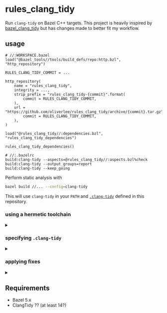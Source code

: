 # rules_clang_tidy

Run `clang-tidy` on Bazel C++ targets. This project is heavily inspired by
[bazel_clang_tidy](https://github.com/erenon/bazel_clang_tidy) but has changes
made to better fit my workflow.

## usage

```Starlark
# //:WORKSPACE.bazel
load("@bazel_tools//tools/build_defs/repo:http.bzl", "http_repository")

RULES_CLANG_TIDY_COMMIT = ...

http_repository(
    name = "rules_clang_tidy",
    integrity = ...,
    strip_prefix = "rules_clang_tidy-{commit}".format(
        commit = RULES_CLANG_TIDY_COMMIT,
    ),
    url = "https://github.com/oliverlee/rules_clang_tidy/archive/{commit}.tar.gz".format(
        commit = RULES_CLANG_TIDY_COMMIT,
    ),
)

load("@rules_clang_tidy//:dependencies.bzl", "rules_clang_tidy_dependencies")

rules_clang_tidy_dependencies()
```

```Starlark
# //:.bazelrc
build:clang-tidy --aspects=@rules_clang_tidy//:aspects.bzl%check
build:clang-tidy --output_groups=report
build:clang-tidy --keep_going
```

Perform static analysis with

```sh
bazel build //... --config=clang-tidy
```

This will use `clang-tidy` in your `PATH` and [`.clang-tidy`](.clang_tidy)
defined in this repository.

### using a hermetic toolchain

<details><summary></summary>

To specify a specific binary (e.g. `clang-tidy` is specified by a hermetic
toolchain like [this](https://github.com/bazel-contrib/toolchains_llvm)), update
the build setting in `.bazelrc`.

```Starlark
# //:.bazelrc

build --@rules_clang_tidy//:clang-tidy=@llvm18//:clang-tidy

build:clang-tidy --aspects=@rules_clang_tidy//:aspects.bzl%check
build:clang-tidy --output_groups=report
build:clang-tidy --keep_going
```

</details>

### specifying `.clang-tidy`

<details><summary></summary>

To override the default `.clang-tidy`, define a `filegroup` containing the
replacement config and update build setting in `.bazelrc`.

```Starlark
# //:BUILD.bazel

filegroup(
    name = "clang-tidy-config",
    srcs = [".clang-tidy"],
    visibility = ["//visibility:public"],
)
```

```Starlark
# //:.bazelrc

build --@rules_clang_tidy//:config=//:clang-tidy-config

build:clang-tidy --aspects=@rules_clang_tidy//:aspects.bzl%check
build:clang-tidy --output_groups=report
build:clang-tidy --keep_going
```

</details>

### applying fixes

<details><summary></summary>

To apply fixes, generate the exported fixes with the `export_fixes` aspect.

```Starlark
# //:.bazelrc

build:clang-tidy-export-fixes --aspects=@rules_clang_tidy//:aspects.bzl%export_fixes
build:clang-tidy-export-fixes --output_groups=report
build:clang-tidy-export-fixes --remote_download_outputs=toplevel
```

```sh
bazel build //... --config=clang-tidy-export-fixes
```

If only a subset of checks needs to be run, those can be specified with
`extra-options`. This flag can be specified multiples times.

```sh
bazel build //... --config=clang-tidy-export-fixes \
  --@rules_clang_tidy//:extra-options="--checks=-*,misc-unused-alias-decls"
```

Then apply the exported fixes with

```sh
bazel run @rules_clang_tidy//:apply-fixes -- $(bazel info output_path)
```

Alternatively, use rule `apply_fixes` and specify the dependencies for the
target.

```Starlark
load("@rules_clang_tidy//:defs.bzl", "apply_fixes")

apply_fixes(
    name = "apply-fixes",
    deps = [
        ...
    ],
    desired_deps = "//...", # requires Bazel 7.1.0
    testonly = True, # if deps includes cc_test targets
)
```

and run the `apply_fixes` target

```sh
bazel run //:apply-fixes

bazel run //:apply-fixes \
  --@rules_clang_tidy//:extra-options="--checks=-*,misc-unused-alias-decls*"
```

Both the `apply-fixes` executable target and the `apply_fixes` rule use the
binary specified with `--@rules_clang_tidy//:clang-apply-replacements`. If not
set, `clang-apply-replacements` must be in `PATH`. Similarly to
`--@rules_clang_tidy//:clang-tidy`, it's convenient to define the value in
`.bazelrc`.

</details>

## Requirements

- Bazel 5.x
- ClangTidy ?? (at least 14?)
